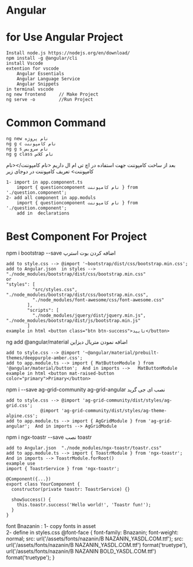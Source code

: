 # Angular
# for Use Angular Project
	Install node.js https://nodejs.org/en/download/
	npm install -g @angular/cli
	install Vscode
	extention for vscode
		Angular Essentials
		Angular Language Service
		Angular Snippets
	in terminal vscode
	ng new frontend     // Make Project                 
	ng serve -o         //Run Project
	
#  Common Command
	ng new نام پروژه
	ng g c نام کامپوننت
	ng g s نام سرویس
	ng g class نام کلاس


بعد از ساخت کامپوننت جهت استفاده در اچ تی ام ال داریم
<نام کامپوننت/><نام کامپوننت>
تعریف کامپوننت در دوجای زیر

	1- import in app.component.ts
		import { questioncomponent نام کامپوننت } from './question.component';
	2- add all component in app.moduls
		import { questioncomponent نام کامپوننت } from './question.component';
		add in  declarations



# Best Component For Project

npm i bootstrap --save اضافه کردن بوت استرپ

	add to style.css --> @import '~bootstrap/dist/css/bootstrap.min.css';
	add to Angular.json  in styles --> "./node_modules/bootstrap/dist/css/bootstrap.min.css"
	or
	"styles": [
              "src/styles.css", "./node_modules/bootstrap/dist/css/bootstrap.min.css",
              "./node_modules/font-awesome/css/font-awesome.css"
            ],
            "scripts": [
              "./node_modules/jquery/dist/jquery.min.js", "./node_modules/bootstrap/dist/js/bootstrap.min.js"
            ]
	example in html <button class="btn btn-success">تایید</button>

ng add @angular/material        اضافه نمودن متریال دیزاین
	
	add to style.css --> @import '~@angular/material/prebuilt-themes/deeppurple-amber.css';
	add to app.module.ts --> import { MatButtonModule } from '@angular/material/button';  And in imports -->   MatButtonModule
	example in html <button mat-raised-button color="primary">Primary</button>	
	
npm i --save ag-grid-community ag-grid-angular                  نصب ای جی گرید

	add to style.css --> @import 'ag-grid-community/dist/styles/ag-grid.css';  
			     @import 'ag-grid-community/dist/styles/ag-theme-alpine.css'; 
	add to app.module.ts --> import { AgGridModule } from 'ag-grid-angular';  And in imports --> AgGridModule
	
npm i ngx-toastr --save   نصب toastr

	add to Angular.json  "./node_modules/ngx-toastr/toastr.css"
	add to app.module.ts --> import { ToastrModule } from 'ngx-toastr'; And in imports --> ToastrModule.forRoot()
	example use 
	import { ToastrService } from 'ngx-toastr';

	@Component({...})
	export class YourComponent {
	  constructor(private toastr: ToastrService) {}

	  showSuccess() {
	    this.toastr.success('Hello world!', 'Toastr fun!');
	  }
	}

font Bnazanin : 
	1- copy fonts in asset		 
	2- define in styles.css
		@font-face {
		    font-family: Bnazanin;
    		    font-weight: normal;
    	     	    src: url('/assets/fonts/nazanin/B NAZANIN_YASDL.COM.ttf');
		    src: url('/assets/fonts/nazanin/B NAZANIN_YASDL.COM.ttf') format('truetype'), 
		    url('/assets/fonts/nazanin/B NAZANIN BOLD_YASDL.COM.ttf') format('truetype');
		}
		
	

